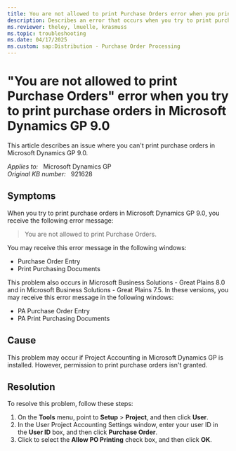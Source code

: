 ```yaml
---
title: You are not allowed to print Purchase Orders error when you print purchase orders in Microsoft Dynamics GP 9.0 
description: Describes an error that occurs when you try to print purchase orders in Microsoft Dynamics GP 9.0.
ms.reviewer: theley, lmuelle, krasmuss
ms.topic: troubleshooting
ms.date: 04/17/2025
ms.custom: sap:Distribution - Purchase Order Processing
---
```

# "You are not allowed to print Purchase Orders" error when you try to print purchase orders in Microsoft Dynamics GP 9.0

This article describes an issue where you can't print purchase orders in Microsoft Dynamics GP 9.0.

_Applies to:_ &nbsp; Microsoft Dynamics GP  
_Original KB number:_ &nbsp; 921628

## Symptoms

When you try to print purchase orders in Microsoft Dynamics GP 9.0, you receive the following error message:
> You are not allowed to print Purchase Orders.

You may receive this error message in the following windows:

- Purchase Order Entry
- Print Purchasing Documents

This problem also occurs in Microsoft Business Solutions - Great Plains 8.0 and in Microsoft Business Solutions - Great Plains 7.5. In these versions, you may receive this error message in the following windows:

- PA Purchase Order Entry
- PA Print Purchasing Documents

## Cause

This problem may occur if Project Accounting in Microsoft Dynamics GP is installed. However, permission to print purchase orders isn't granted.

## Resolution

To resolve this problem, follow these steps:

1. On the **Tools** menu, point to **Setup** > **Project**, and then click **User**.
1. In the User Project Accounting Settings window, enter your user ID in the **User ID** box, and then click **Purchase Order**.
1. Click to select the **Allow PO Printing** check box, and then click **OK**.
